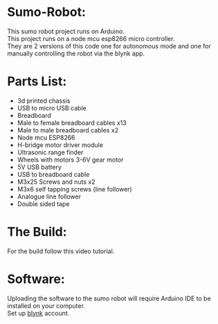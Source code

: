 # Sumo-Robot:
This sumo robot project runs on Arduino. <br/>
This project runs on a node mcu esp8266 micro controller.<br/>
They are 2 versions of this code one for autonomous mode and one for manually controlling the robot via the blynk app. <br/>

# Parts List:
- 3d printed chassis
- USB to micro USB cable
- Breadboard
- Male to female breadboard cables x13
- Male to male breadboard cables x2
- Node mcu ESP8266
- H-bridge motor driver module
- Ultrasonic range finder
- Wheels with motors 3-6V gear motor
- 5V USB battery
- USB to breadboard cable
- M3x25 Screws and nuts x2
- M3x6 self tapping screws (line follower)
- Analogue line follower
- Double sided tape

# The Build:
For the build follow this video tutorial.

# Software:
Uploading the software to the sumo robot will require Arduino IDE to be installed on your computer. <br/>
Set up [blynk](https://blynk.cloud/dashboard/register) account. <br/>

